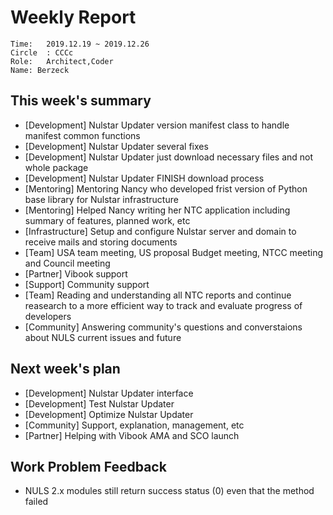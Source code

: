 # Weekly Report 
```
Time: 	2019.12.19 ~ 2019.12.26
Circle	: CCCc
Role:	Architect,Coder
Name: Berzeck
```
## This week's summary

- [Development]  Nulstar Updater version manifest class to handle manifest common functions
- [Development]  Nulstar Updater several fixes
- [Development]  Nulstar Updater just download necessary files and not whole package
- [Development]  Nulstar Updater FINISH download process
- [Mentoring] Mentoring Nancy who developed frist version of Python base library for  Nulstar infrastructure
- [Mentoring] Helped Nancy writing her NTC application including summary of features, planned work, etc
- [Infrastructure] Setup and configure Nulstar server and domain to receive mails and storing documents
- [Team] USA team meeting, US proposal Budget meeting, NTCC meeting  and Council meeting  
- [Partner] Vibook support
- [Support] Community support
- [Team] Reading and understanding all NTC reports and continue reasearch to a more efficient way to track and evaluate progress of developers
 - [Community] Answering community's questions and converstaions about NULS current issues and future
 
## Next week's plan

- [Development]  Nulstar Updater interface 
- [Development] Test  Nulstar Updater 
- [Development] Optimize  Nulstar Updater 
 - [Community] Support, explanation, management, etc
 - [Partner] Helping with Vibook AMA and SCO launch
 
## Work Problem Feedback

- NULS 2.x modules still return success status (0) even that the method failed


